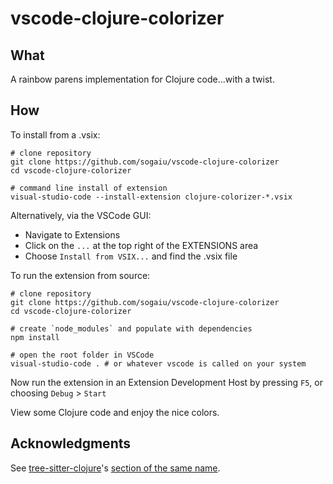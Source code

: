 # vscode-clojure-colorizer

## What

A rainbow parens implementation for Clojure code...with a twist.

## How

To install from a .vsix:

```
# clone repository
git clone https://github.com/sogaiu/vscode-clojure-colorizer
cd vscode-clojure-colorizer

# command line install of extension
visual-studio-code --install-extension clojure-colorizer-*.vsix
```

Alternatively, via the VSCode GUI:

* Navigate to Extensions
* Click on the `...` at the top right of the EXTENSIONS area
* Choose `Install from VSIX...` and find the .vsix file

To run the extension from source:

```
# clone repository
git clone https://github.com/sogaiu/vscode-clojure-colorizer
cd vscode-clojure-colorizer

# create `node_modules` and populate with dependencies
npm install

# open the root folder in VSCode
visual-studio-code . # or whatever vscode is called on your system
```

Now run the extension in an Extension Development Host by pressing `F5`, or choosing `Debug` > `Start`

View some Clojure code and enjoy the nice colors.

## Acknowledgments

See [tree-sitter-clojure](https://github.com/sogaiu/tree-sitter-clojure)'s [section of the same name](https://github.com/sogaiu/tree-sitter-clojure#acknowledgments).
